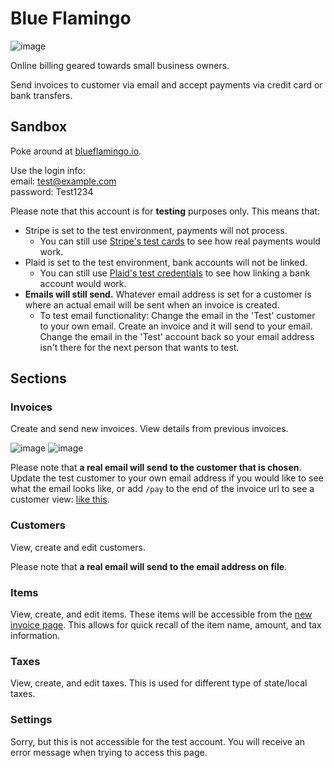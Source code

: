 # Blue Flamingo

![image](https://user-images.githubusercontent.com/16712174/161678927-64c8a677-51ac-4a0c-b03f-b65c6db0c015.png)

Online billing geared towards small business owners.

Send invoices to customer via email and accept payments via credit card or bank transfers.

## Sandbox

Poke around at [blueflamingo.io](https://blueflamingo.io/).

Use the login info:
<br>
email: test@example.com
<br>
password: Test1234

Please note that this account is for **testing** purposes only. This means that:
- Stripe is set to the test environment, payments will not process.
  - You can still use [Stripe's test cards](https://stripe.com/docs/testing#cards) to see how real payments would work.
- Plaid is set to the test environment, bank accounts will not be linked.
  - You can still use [Plaid's test credentials](https://plaid.com/docs/sandbox/test-credentials/#sandbox-simple-test-credentials) to see how linking a bank account would work.
- **Emails will still send.** Whatever email address is set for a customer is where an actual email will be sent when an invoice is created.
  - To test email functionality: Change the email in the 'Test' customer to your own email. Create an invoice and it will send to your email.
Change the email in the 'Test' account back so your email address isn't there for the next person that wants to test.

## Sections

### Invoices

Create and send new invoices. View details from previous invoices. 

![image](https://user-images.githubusercontent.com/16712174/161679028-a585f274-6f58-44d5-8bfd-ca5b894dd8d0.png)
![image](https://user-images.githubusercontent.com/16712174/161679128-280dfba1-857d-4457-b309-ee77d348b6dc.png)


Please note that **a real email will send to the customer that is chosen**.
Update the test customer to your own email address if you would like to see what the email looks like,
or add `/pay` to the end of the invoice url to see a customer view: [like this](https://blueflamingo.io/invoices/624bc24bbc671b1e29980bd1/pay).

### Customers

View, create and edit customers.

Please note that **a real email will send to the email address on file**.

### Items

View, create, and edit items. These items will be accessible from the [new invoice page](https://blueflamingo.io/invoices/new).
This allows for quick recall of the item name, amount, and tax information.

### Taxes

View, create, and edit taxes. This is used for different type of state/local taxes.

### Settings

Sorry, but this is not accessible for the test account. You will receive an error message when trying to access this page.
